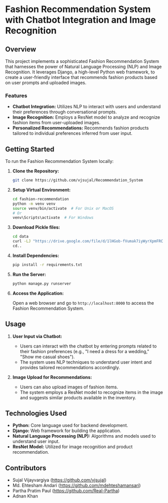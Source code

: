 # Fashion Recommendation System with Chatbot Integration and Image Recognition

## Overview

This project implements a sophisticated Fashion Recommendation System that harnesses the power of Natural Language Processing (NLP) and Image Recognition. It leverages Django, a high-level Python web framework, to create a user-friendly interface that recommends fashion products based on user prompts and uploaded images.

### Features

- **Chatbot Integration:** Utilizes NLP to interact with users and understand their preferences through conversational prompts.
- **Image Recognition:** Employs a ResNet model to analyze and recognize fashion items from user-uploaded images.
- **Personalized Recommendations:** Recommends fashion products tailored to individual preferences inferred from user input.

## Getting Started

To run the Fashion Recommendation System locally:

1. **Clone the Repository:**

    ```bash
    git clone https://github.com/vjsujal/Recommendation_System
    ```

2. **Setup Virtual Environment:**

    ```bash
    cd fashion-recommendation
    python -m venv venv
    source venv/bin/activate  # For Unix or MacOS
    # Or
    venv\Scripts\activate  # For Windows
    ```
3. **Download Pickle files:**

    ```bash
    cd data
    curl -LJ "https://drive.google.com/file/d/1lHGob-fVumak7iyWyrXpmFRCp7-RFgrV/view?usp=drive_link" -o file.zip && unzip file.zip
    cd..
    ```

3. **Install Dependencies:**

    ```bash
    pip install -r requirements.txt
    ```

4. **Run the Server:**

    ```bash
    python manage.py runserver
    ```

5. **Access the Application:**

    Open a web browser and go to `http://localhost:8000` to access the Fashion Recommendation System.

## Usage

1. **User Input via Chatbot:**

    - Users can interact with the chatbot by entering prompts related to their fashion preferences (e.g., "I need a dress for a wedding," "Show me casual shoes").
    - The system uses NLP techniques to understand user intent and provides tailored recommendations accordingly.

2. **Image Upload for Recommendations:**

    - Users can also upload images of fashion items.
    - The system employs a ResNet model to recognize items in the image and suggests similar products available in the inventory.

## Technologies Used

- **Python:** Core language used for backend development.
- **Django:** Web framework for building the application.
- **Natural Language Processing (NLP):** Algorithms and models used to understand user input.
- **ResNet Model:** Utilized for image recognition and product recommendation.

## Contributors

- Sujal Vijayvargiya (https://github.com/vjsujal)
- Md. Ehtesham Andari (https://github.com/mdehteshamansari)
- Partha Pratim Paul (https://github.com/Real-Partha)
- Adnan Khan
